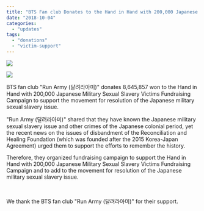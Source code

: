 ```yaml
---
title: "BTS Fan club Donates to the Hand in Hand with 200,000 Japanese Military Sexual Slavery Victims  Campaign"
date: "2018-10-04"
categories: 
  - "updates"
tags: 
  - "donations"
  - "victim-support"
---
```


![](https://womenandwar.net/kr/wp-content/uploads/2018/10/방탄소년단_팬단체_아미_기부_후원_게시글_페북버전_02_02.jpg)

![](https://womenandwar.net/kr/wp-content/uploads/2018/10/방탄소년단-팬단체-아미-기부-후원-게시글_페북버전-02-01.jpg)

BTS fan club "Run Army (달려라아미)" donates 8,645,857 won to the Hand in Hand with 200,000 Japanese Military Sexual Slavery Victims Fundraising Campaign to support the movement for resolution of the Japanese military sexual slavery issue.

"Run Army (달려라아미)" shared that they have known the Japanese military sexual slavery issue and other crimes of the Japanese colonial period, yet the recent news on the issues of disbandment of the Reconciliation and Healing Foundation (which was founded after the 2015 Korea-Japan Agreement) urged them to support the efforts to remember the history.

Therefore, they organized fundraising campaign to support the Hand in Hand with 200,000 Japanese Military Sexual Slavery Victims Fundraising Campaign and to add to the movement for resolution of the Japanese military sexual slavery issue.

 

We thank the BTS fan club "Run Army (달려라아미)" for their support.
